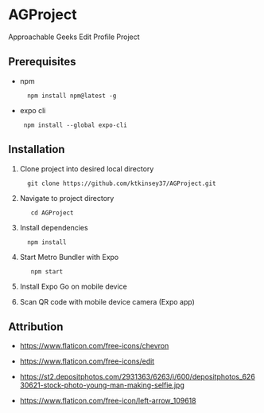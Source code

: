 # AGProject
Approachable Geeks Edit Profile Project

## Prerequisites

* npm
 
        npm install npm@latest -g
    
* expo cli

       npm install --global expo-cli

## Installation

1) Clone project into desired local directory

         git clone https://github.com/ktkinsey37/AGProject.git
  
2) Navigate to project directory

          cd AGProject
          
3)  Install dependencies

          npm install
         
4) Start Metro Bundler with Expo

          npm start

5) Install Expo Go on mobile device

6) Scan QR code with mobile device camera (Expo app)

## Attribution

* https://www.flaticon.com/free-icons/chevron

* https://www.flaticon.com/free-icons/edit

* https://st2.depositphotos.com/2931363/6263/i/600/depositphotos_62630621-stock-photo-young-man-making-selfie.jpg

* https://www.flaticon.com/free-icon/left-arrow_109618
